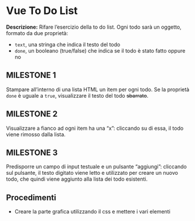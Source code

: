 **Vue To Do List**
===
**Descrizione:**
Rifare l’esercizio della to do list.
Ogni todo sarà un oggetto, formato da due proprietà:
- `text`, una stringa che indica il testo del todo
- `done`, un booleano (true/false) che indica se il todo è stato fatto oppure no  
## **MILESTONE 1**
Stampare all’interno di una lista HTML un item per ogni todo.
Se la proprietà `done` è uguale a `true`, visualizzare il testo del todo ~~sbarrato~~.  
## **MILESTONE 2**
Visualizzare a fianco ad ogni item ha una “x”: cliccando su di essa, il todo viene rimosso dalla lista.  
## **MILESTONE 3**
Predisporre un campo di input testuale e un pulsante “aggiungi”: cliccando sul pulsante, il testo digitato viene letto e utilizzato per creare un nuovo todo, che quindi viene aggiunto alla lista dei todo esistenti.

## Procedimenti  
 - Creare la parte grafica utilizzando il css e mettere i vari elementi